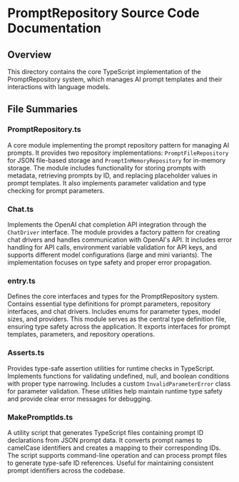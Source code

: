 # PromptRepository Source Code Documentation

## Overview
This directory contains the core TypeScript implementation of the PromptRepository system, which manages AI prompt templates and their interactions with language models.

## File Summaries

### PromptRepository.ts
A core module implementing the prompt repository pattern for managing AI prompts. It provides two repository implementations: `PromptFileRepository` for JSON file-based storage and `PromptInMemoryRepository` for in-memory storage. The module includes functionality for storing prompts with metadata, retrieving prompts by ID, and replacing placeholder values in prompt templates. It also implements parameter validation and type checking for prompt parameters.

### Chat.ts
Implements the OpenAI chat completion API integration through the `ChatDriver` interface. The module provides a factory pattern for creating chat drivers and handles communication with OpenAI's API. It includes error handling for API calls, environment variable validation for API keys, and supports different model configurations (large and mini variants). The implementation focuses on type safety and proper error propagation.

### entry.ts
Defines the core interfaces and types for the PromptRepository system. Contains essential type definitions for prompt parameters, repository interfaces, and chat drivers. Includes enums for parameter types, model sizes, and providers. This module serves as the central type definition file, ensuring type safety across the application. It exports interfaces for prompt templates, parameters, and repository operations.

### Asserts.ts
Provides type-safe assertion utilities for runtime checks in TypeScript. Implements functions for validating undefined, null, and boolean conditions with proper type narrowing. Includes a custom `InvalidParameterError` class for parameter validation. These utilities help maintain runtime type safety and provide clear error messages for debugging.

### MakePromptIds.ts
A utility script that generates TypeScript files containing prompt ID declarations from JSON prompt data. It converts prompt names to camelCase identifiers and creates a mapping to their corresponding IDs. The script supports command-line operation and can process prompt files to generate type-safe ID references. Useful for maintaining consistent prompt identifiers across the codebase. 